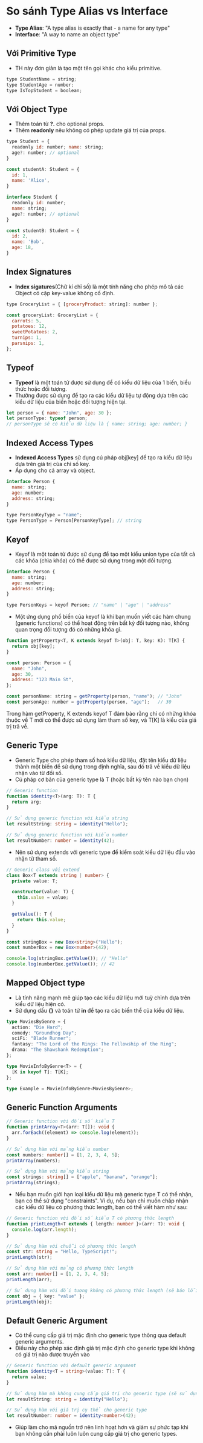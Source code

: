 # So sánh Type Alias vs Interface

- **Type Alias**: "A type alias is exactly that - a name for any type"
- **Interface**: "A way to name an object type"

## Với Primitive Type

- TH này đơn giản là tạo một tên gọi khác cho kiểu primitive.

```js title='Ví dụ'
type StudentName = string;
type StudentAge = number;
type IsTopStudent = boolean;
```

## Với Object Type

- Thêm toán tử **?.** cho optional props.
- Thêm **readonly** nêu không có phép update giá trị của props.

```js title='Type Alias'
type Student = {
  readonly id: number; name: string;
  age?: number; // optional
}

const studentA: Student = {
  id: 1,
  name: 'Alice',
}

```

```js title='Interface'
interface Student {
  readonly id: number;
  name: string;
  age?: number; // optional
}

const studentB: Student = {
  id: 2,
  name: 'Bob',
  age: 18,
}

```

## Index Signatures

- **Index sigatures**(Chữ kí chỉ số) là một tính năng cho phép mô tả các Object có cặp key-value không cố định.

```js title='Ví dụ'
type GroceryList = { [groceryProduct: string]: number };

const groceryList: GroceryList = {
  carrots: 5,
  potatoes: 12,
  sweetPotatoes: 2,
  turnips: 1,
  parsnips: 1,
};
```

## Typeof

- **Typeof** là một toán tử được sử dụng để có kiểu dữ liệu của 1 biến, biểu thức hoặc đối tượng.
- Thường được sử dụng để tạo ra các kiểu dữ liệu tự động dựa trên các kiểu dữ liệu của biến hoặc đối tượng hiện tại.

```js title='Ví dụ'
let person = { name: "John", age: 30 };
let personType: typeof person;
// personType sẽ có kiểu dữ liệu là { name: string; age: number; }
```

## Indexed Access Types

- **Indexed Access Types** sử dụng cú pháp obj[key] để tạo ra kiểu dữ liệu dựa trên giá trị của chỉ số key.
- Áp dụng cho cả array và object.

```js title='Ví dụ'
interface Person {
  name: string;
  age: number;
  address: string;
}

type PersonKeyType = "name";
type PersonType = Person[PersonKeyType]; // string
```

## Keyof

- Keyof là một toán tử được sử dụng để tạo một kiểu union type của tất cả các khóa (chìa khóa) có thể được sử dụng trong một đối tượng.

```js title='Ví dụ'
interface Person {
  name: string;
  age: number;
  address: string;
}

type PersonKeys = keyof Person; // "name" | "age" | "address"
```

- Một ứng dụng phổ biến của keyof là khi bạn muốn viết các hàm chung (generic functions) có thể hoạt động trên bất kỳ đối tượng nào, không quan trọng đối tượng đó có những khóa gì.

```js title='Ví dụ'
function getProperty<T, K extends keyof T>(obj: T, key: K): T[K] {
  return obj[key];
}

const person: Person = {
  name: "John",
  age: 30,
  address: "123 Main St",
};

const personName: string = getProperty(person, "name"); // "John"
const personAge: number = getProperty(person, "age");   // 30
```

Trong hàm getProperty, K extends keyof T đảm bảo rằng chỉ có những khóa thuộc về T mới có thể được sử dụng làm tham số key, và T[K] là kiểu của giá trị trả về.

## Generic Type

- Generic Type cho phép tham số hoá kiểu dữ liệu, đặt tên kiểu dữ liệu thành một biến để sử dụng trong định nghĩa, sau đó trả về kiểu dữ liệu nhận vào từ đối số.
- Cú pháp cơ bản của generic type là T (hoặc bất kỳ tên nào bạn chọn)

```typescript title='Ví dụ'
// Generic function
function identity<T>(arg: T): T {
  return arg;
}

// Sử dụng generic function với kiểu string
let resultString: string = identity("Hello");

// Sử dụng generic function với kiểu number
let resultNumber: number = identity(42);
```

- Nên sử dụng extends với generic type để kiểm soát kiểu dữ liệu đầu vào nhận từ tham số.

```typescript
// Generic class với extend
class Box<T extends string | number> {
  private value: T;

  constructor(value: T) {
    this.value = value;
  }

  getValue(): T {
    return this.value;
  }
}

const stringBox = new Box<string>("Hello");
const numberBox = new Box<number>(42);

console.log(stringBox.getValue()); // "Hello"
console.log(numberBox.getValue()); // 42
```

## Mapped Object type

- Là tính năng mạnh mẽ giúp tạo các kiểu dữ liệu mới tuỳ chỉnh dựa trên kiểu dữ liệu hiện có.
- Sử dụng dấu **{}** và toán tử **in** để tạo ra các biến thể của kiểu dữ liệu.

```ts title='Ví dụ'
type MoviesByGenre = {
  action: "Die Hard";
  comedy: "Groundhog Day";
  sciFi: "Blade Runner";
  fantasy: "The Lord of the Rings: The Fellowship of the Ring";
  drama: "The Shawshank Redemption";
};

type MovieInfoByGenre<T> = {
  [K in keyof T]: T[K];
};

type Example = MovieInfoByGenre<MoviesByGenre>;
```

## Generic Function Arguments

```ts title='Ví dụ'
// Generic function với đối số kiểu T
function printArray<T>(arr: T[]): void {
  arr.forEach((element) => console.log(element));
}

// Sử dụng hàm với mảng kiểu number
const numbers: number[] = [1, 2, 3, 4, 5];
printArray(numbers);

// Sử dụng hàm với mảng kiểu string
const strings: string[] = ["apple", "banana", "orange"];
printArray(strings);
```

- Nếu bạn muốn giới hạn loại kiểu dữ liệu mà generic type T có thể nhận, bạn có thể sử dụng "constraints". Ví dụ, nếu bạn chỉ muốn chấp nhận các kiểu dữ liệu có phương thức length, bạn có thể viết hàm như sau:

```ts title='Ví dụ'
// Generic function với đối số kiểu T có phương thức length
function printLength<T extends { length: number }>(arr: T): void {
  console.log(arr.length);
}

// Sử dụng hàm với chuỗi có phương thức length
const str: string = "Hello, TypeScript!";
printLength(str);

// Sử dụng hàm với mảng có phương thức length
const arr: number[] = [1, 2, 3, 4, 5];
printLength(arr);

// Sử dụng hàm với đối tượng không có phương thức length (sẽ báo lỗi)
const obj = { key: "value" };
printLength(obj);
```

## Default Generic Argument

- Có thể cung cấp giá trị mặc định cho generic type thông qua default generic arguments.
- Điều này cho phép xác định giá trị mặc định cho generic type khi không có giá trị nào được truyền vào

```ts title='Ví dụ'
// Generic function với default generic argument
function identity<T = string>(value: T): T {
  return value;
}

// Sử dụng hàm mà không cung cấp giá trị cho generic type (sẽ sử dụng giá trị mặc định là string)
let resultString: string = identity("Hello");

// Sử dụng hàm với giá trị cụ thể cho generic type
let resultNumber: number = identity<number>(42);
```

- Giúp làm cho mã nguồn trở nên linh hoạt hơn và giảm sự phức tạp khi bạn không cần phải luôn luôn cung cấp giá trị cho generic types.
